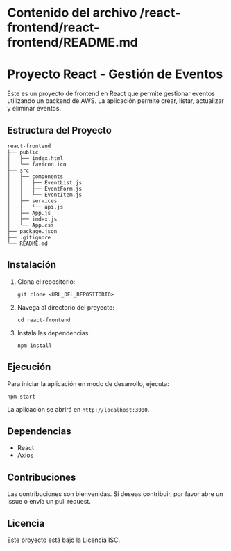 # Contenido del archivo /react-frontend/react-frontend/README.md

# Proyecto React - Gestión de Eventos

Este es un proyecto de frontend en React que permite gestionar eventos utilizando un backend de AWS. La aplicación permite crear, listar, actualizar y eliminar eventos.

## Estructura del Proyecto

```
react-frontend
├── public
│   ├── index.html
│   └── favicon.ico
├── src
│   ├── components
│   │   ├── EventList.js
│   │   ├── EventForm.js
│   │   └── EventItem.js
│   ├── services
│   │   └── api.js
│   ├── App.js
│   ├── index.js
│   └── App.css
├── package.json
├── .gitignore
└── README.md
```

## Instalación

1. Clona el repositorio:
   ```
   git clone <URL_DEL_REPOSITORIO>
   ```
2. Navega al directorio del proyecto:
   ```
   cd react-frontend
   ```
3. Instala las dependencias:
   ```
   npm install
   ```

## Ejecución

Para iniciar la aplicación en modo de desarrollo, ejecuta:
```
npm start
```
La aplicación se abrirá en `http://localhost:3000`.

## Dependencias

- React
- Axios

## Contribuciones

Las contribuciones son bienvenidas. Si deseas contribuir, por favor abre un issue o envía un pull request.

## Licencia

Este proyecto está bajo la Licencia ISC.